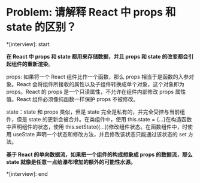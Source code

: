 # Problem: 请解释 React 中 props 和 state 的区别？

\*[interview]: start

**在 React 中 props 和 state 都用来存储数据，并且 props 和 state 的改变都会引起组件的重新渲染**。

props: 如果将一个 React 组件比作一个函数，那么 props 相当于是函数的入参对象。React 会将组件所接收的属性以及子组件转换成单个对象，这个对象即为 props。React 的 props 是一个只读属性，不允许在组件内部修改 props 属性值。React 组件必须像纯函数一样保护 props 不被修改。

state：state 和 props 类似，但是 state 完全是私有的，并完全受控与当前组件，但是 state 的更新会被合并。在类组件中，使用 this.state = {...}在构造函数中声明组件的状态，使用 this.setState({...})修改组件状态。在函数组件中，时使用 useState 声明一个状态和修改方法，并且修改该状态只能通过该状态的 set 方法。

**基于 React 的单向数据流，如果把一个组件的构成想象成 props 的数据流，那么 state 就像是任意一点给瀑布增加的额外的可能性水源。**

\*[interview]: end

